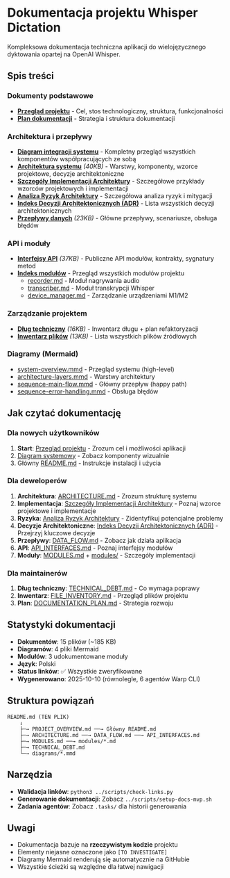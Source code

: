 # Dokumentacja projektu Whisper Dictation

Kompleksowa dokumentacja techniczna aplikacji do wielojęzycznego dyktowania opartej na OpenAI Whisper.

## Spis treści

### Dokumenty podstawowe
- **[Przegląd projektu](./PROJECT_OVERVIEW.md)** - Cel, stos technologiczny, struktura, funkcjonalności
- **[Plan dokumentacji](./DOCUMENTATION_PLAN.md)** - Strategia i struktura dokumentacji

### Architektura i przepływy
- **[Diagram integracji systemu](./SYSTEM_INTEGRATION.md)** - Kompletny przegląd wszystkich komponentów współpracujących ze sobą
- **[Architektura systemu](./ARCHITECTURE.md)** *(40KB)* - Warstwy, komponenty, wzorce projektowe, decyzje architektoniczne
- **[Szczegóły Implementacji Architektury](./architecture/IMPLEMENTATION.md)** - Szczegółowe przykłady wzorców projektowych i implementacji
- **[Analiza Ryzyk Architektury](./architecture/RISKS.md)** - Szczegółowa analiza ryzyk i mitygacji
- **[Indeks Decyzji Architektonicznych (ADR)](./architecture/ADR/README.md)** - Lista wszystkich decyzji architektonicznych
- **[Przepływy danych](./DATA_FLOW.md)** *(23KB)* - Główne przepływy, scenariusze, obsługa błędów

### API i moduły
- **[Interfejsy API](./API_INTERFACES.md)** *(37KB)* - Publiczne API modułów, kontrakty, sygnatury metod
- **[Indeks modułów](./MODULES.md)** - Przegląd wszystkich modułów projektu
  - [recorder.md](./modules/recorder.md) - Moduł nagrywania audio
  - [transcriber.md](./modules/transcriber.md) - Moduł transkrypcji Whisper
  - [device_manager.md](./modules/device_manager.md) - Zarządzanie urządzeniami M1/M2

### Zarządzanie projektem
- **[Dług techniczny](./TECHNICAL_DEBT.md)** *(16KB)* - Inwentarz długu + plan refaktoryzacji
- **[Inwentarz plików](./FILE_INVENTORY.md)** *(13KB)* - Lista wszystkich plików źródłowych

### Diagramy (Mermaid)
- [system-overview.mmd](./diagrams/system-overview.mmd) - Przegląd systemu (high-level)
- [architecture-layers.mmd](./diagrams/architecture-layers.mmd) - Warstwy architektury
- [sequence-main-flow.mmd](./diagrams/sequence-main-flow.mmd) - Główny przepływ (happy path)
- [sequence-error-handling.mmd](./diagrams/sequence-error-handling.mmd) - Obsługa błędów

## Jak czytać dokumentację

### Dla nowych użytkowników
1. **Start**: [Przegląd projektu](./PROJECT_OVERVIEW.md) - Zrozum cel i możliwości aplikacji
2. [Diagram systemowy](./diagrams/system-overview.mmd) - Zobacz komponenty wizualnie
3. Główny [README.md](../README.md) - Instrukcje instalacji i użycia

### Dla deweloperów
1. **Architektura**: [ARCHITECTURE.md](./ARCHITECTURE.md) - Zrozum strukturę systemu
2. **Implementacja**: [Szczegóły Implementacji Architektury](./architecture/IMPLEMENTATION.md) - Poznaj wzorce projektowe i implementacje
3. **Ryzyka**: [Analiza Ryzyk Architektury](./architecture/RISKS.md) - Zidentyfikuj potencjalne problemy
4. **Decyzje Architektoniczne**: [Indeks Decyzji Architektonicznych (ADR)](./architecture/ADR/README.md) - Przejrzyj kluczowe decyzje
5. **Przepływy**: [DATA_FLOW.md](./DATA_FLOW.md) - Zobacz jak działa aplikacja
6. **API**: [API_INTERFACES.md](./API_INTERFACES.md) - Poznaj interfejsy modułów
7. **Moduły**: [MODULES.md](./MODULES.md) + [modules/](./modules/) - Szczegóły implementacji

### Dla maintainerów
1. **Dług techniczny**: [TECHNICAL_DEBT.md](./TECHNICAL_DEBT.md) - Co wymaga poprawy
2. **Inwentarz**: [FILE_INVENTORY.md](./FILE_INVENTORY.md) - Przegląd plików projektu
3. **Plan**: [DOCUMENTATION_PLAN.md](./DOCUMENTATION_PLAN.md) - Strategia rozwoju

## Statystyki dokumentacji

- **Dokumentów**: 15 plików (~185 KB)
- **Diagramów**: 4 pliki Mermaid
- **Modułów**: 3 udokumentowane moduły
- **Język**: Polski
- **Status linków**: ✅ Wszystkie zweryfikowane
- **Wygenerowano**: 2025-10-10 (równolegle, 6 agentów Warp CLI)

## Struktura powiązań

```
README.md (TEN PLIK)
    ↓
    ├─→ PROJECT_OVERVIEW.md ──→ Główny README.md
    ├─→ ARCHITECTURE.md ──→ DATA_FLOW.md ──→ API_INTERFACES.md
    ├─→ MODULES.md ──→ modules/*.md
    ├─→ TECHNICAL_DEBT.md
    └─→ diagrams/*.mmd
```

## Narzędzia

- **Walidacja linków**: `python3 ../scripts/check-links.py`
- **Generowanie dokumentacji**: Zobacz `../scripts/setup-docs-mvp.sh`
- **Zadania agentów**: Zobacz `.tasks/` dla historii generowania

## Uwagi

- Dokumentacja bazuje na **rzeczywistym kodzie** projektu
- Elementy niejasne oznaczone jako `[TO INVESTIGATE]`
- Diagramy Mermaid renderują się automatycznie na GitHubie
- Wszystkie ścieżki są względne dla łatwej nawigacji